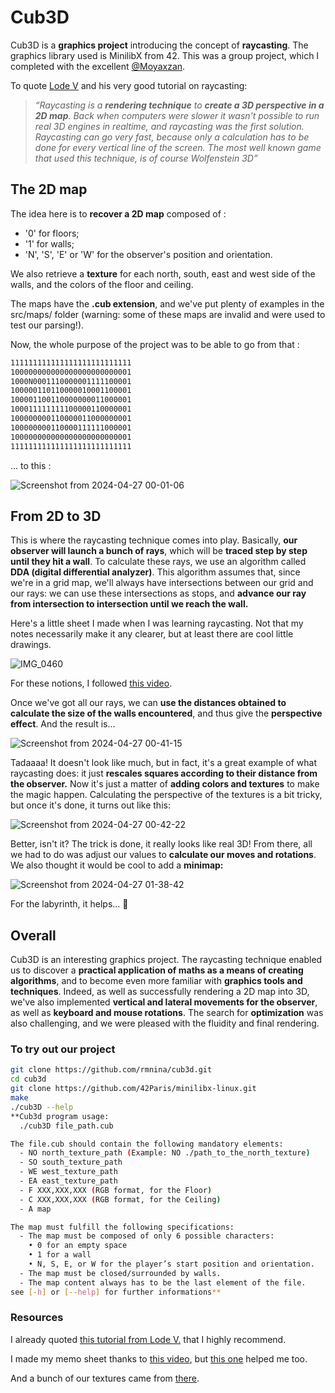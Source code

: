 # Cub3D

Cub3D is a **graphics project** introducing the concept of **raycasting**. The graphics library used is MinilibX from 42. This was a group project, which I completed with the excellent [@Moyaxzan](https://github.com/Moyaxzan).

To quote [Lode V](https://lodev.org/cgtutor/raycasting.html) and his very good tutorial on raycasting:

> *“Raycasting is a **rendering technique** to **create a 3D perspective in a 2D map**. Back when computers were slower it wasn't possible to run real 3D engines in realtime, and raycasting was the first solution. Raycasting can go very fast, because only a calculation has to be done for every vertical line of the screen. The most well known game that used this technique, is of course Wolfenstein 3D”*
> 

## The 2D map

The idea here is to **recover a 2D map** composed of :

- '0' for floors;
- '1' for walls;
- 'N', 'S', 'E' or 'W' for the observer's position and orientation.

We also retrieve a **texture** for each north, south, east and west side of the walls, and the colors of the floor and ceiling.

The maps have the **.cub extension**, and we've put plenty of examples in the src/maps/ folder (warning: some of these maps are invalid and were used to test our parsing!).

Now, the whole purpose of the project was to be able to go from that :

```bash
111111111111111111111111111
100000000000000000000000001
1000N0001110000001111100001
100000110110000010001100001
100001100110000000011000001
100011111111100000110000001
100000000110000011000000001
100000000110000111111000001
100000000000000000000000001
111111111111111111111111111
```

... to this :

![Screenshot from 2024-04-27 00-01-06](https://github.com/rmnina/cub3d/assets/118455014/84396ecb-ff01-46af-9e6c-17e7808223de)


## From 2D to 3D

This is where the raycasting technique comes into play. Basically, **our observer will launch a bunch of rays**, which will be **traced step by step until they hit a wall**. To calculate these rays, we use an algorithm called **DDA (digital differential analyzer)**. This algorithm assumes that, since we're in a grid map, we'll always have intersections between our grid and our rays: we can use these intersections as stops, and **advance our ray from intersection to intersection until we reach the wall.**

Here's a little sheet I made when I was learning raycasting. Not that my notes necessarily make it any clearer, but at least there are cool little drawings.

![IMG_0460](https://github.com/rmnina/cub3d/assets/118455014/c43b0474-66f6-4eef-a7dc-6ae3e29141e5)


For these notions, I followed [this video](https://youtu.be/NbSee-XM7WA?si=ME5OvpRHsrJnycY8).

Once we've got all our rays, we can **use the distances obtained to calculate the size of the walls encountered**, and thus give the **perspective effect**. And the result is…

![Screenshot from 2024-04-27 00-41-15](https://github.com/rmnina/cub3d/assets/118455014/8ab2e500-c13e-4af3-81ea-72fc6d431b93)


Tadaaaa! It doesn't look like much, but in fact, it's a great example of what raycasting does: it just **rescales squares according to their distance from the observer.** Now it's just a matter of **adding colors and textures** to make the magic happen. Calculating the perspective of the textures is a bit tricky, but once it's done, it turns out like this:

![Screenshot from 2024-04-27 00-42-22](https://github.com/rmnina/cub3d/assets/118455014/73cc1a73-4ed1-402a-9d00-51a5c6973cee)


Better, isn't it? The trick is done, it really looks like real 3D! From there, all we had to do was adjust our values to **calculate our moves and rotations**. We also thought it would be cool to add a **minimap:**

![Screenshot from 2024-04-27 01-38-42](https://github.com/rmnina/cub3d/assets/118455014/c3de8b99-8d9c-4cba-8981-ac456917079a)

For the labyrinth, it helps... 🙂

## Overall

Cub3D is an interesting graphics project. The raycasting technique enabled us to discover a **practical application of maths as a means of creating algorithms**, and to become even more familiar with **graphics tools and techniques**. Indeed, as well as successfully rendering a 2D map into 3D, we've also implemented **vertical and lateral movements for the observer**, as well as **keyboard and mouse rotations**. The search for **optimization** was also challenging, and we were pleased with the fluidity and final rendering.

### To try out our project

```bash
git clone https://github.com/rmnina/cub3d.git
cd cub3d
git clone https://github.com/42Paris/minilibx-linux.git
make
./cub3D --help
**Cub3d program usage:
  ./cub3D file_path.cub

The file.cub should contain the following mandatory elements:
  - NO north_texture_path (Example: NO ./path_to_the_north_texture)
  - SO south_texture_path
  - WE west_texture_path
  - EA east_texture_path
  - F XXX,XXX,XXX (RGB format, for the Floor)
  - C XXX,XXX,XXX (RGB format, for the Ceiling)
  - A map

The map must fulfill the following specifications:
  - The map must be composed of only 6 possible characters: 
    • 0 for an empty space
    • 1 for a wall
    • N, S, E, or W for the player’s start position and orientation.
  - The map must be closed/surrounded by walls.
  - The map content always has to be the last element of the file.
see [-h] or [--help] for further informations**
```

### Resources

I already quoted [this tutorial from Lode V.](https://lodev.org/cgtutor/raycasting.html) that I highly recommend.

I made my memo sheet thanks to [this video](https://youtu.be/NbSee-XM7WA?si=1wRkBGU-X9wbycq8), but [this one](https://youtu.be/gYRrGTC7GtA?si=7mt_Pb7H9faGO9tD) helped me too.

And a bunch of our textures came from [there](https://opengameart.org/textures/all).
